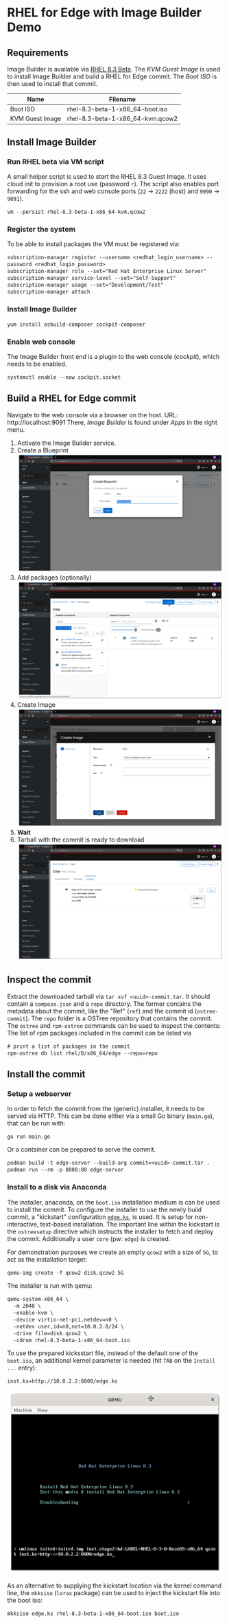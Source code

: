 # RHEL for Edge with Image Builder Demo

## Requirements

Image Builder is available via [RHEL 8.3 Beta](https://access.redhat.com/products/red-hat-enterprise-linux/beta).
The *KVM Guest Image* is used to install Image Builder and build a
RHEL for Edge commit.
The *Boot ISO* is then used to install that commit.

Name            | Filename
----------------|---------------------------------
Boot ISO        | rhel-8.3-beta-1-x86_64-boot.iso
KVM Guest Image | rhel-8.3-beta-1-x86_64-kvm.qcow2


## Install Image Builder

### Run RHEL beta via VM script

A small helper script is used to start the RHEL 8.3 Guest Image. It uses
cloud init to provision a root use (password `r`). The script also enables
port forwarding for the ssh and web console ports (`22` → `2222` (host) and
`9090` → `9091`).

```
vm --persist rhel-8.3-beta-1-x86_64-kvm.qcow2
```

### Register the system

To be able to install packages the VM must be registered via:

```
subscription-manager register --username <redhat_login_username> --password <redhat_login_password>
subscription-manager role --set="Red Hat Enterprise Linux Server"
subscription-manager service-level --set="Self-Support"
subscription-manager usage --set="Development/Test"
subscription-manager attach
```

### Install Image Builder

```
yum install osbuild-composer cockpit-composer
```

### Enable web console
The Image Builder front end is a plugin to the web console (*cockpit*),
which needs to be enabled.
```
systemctl enable --now cockpit.socket
```

## Build a RHEL for Edge commit

Navigate to the web console via a browser on the host. URL: http://localhost:9091
There, *Image Builder* is found under *Apps* in the right menu.

 1. Activate the Image Builder service.
 2. Create a Blueprint ![screenshot](screenshots/blueprint.png)
 3. Add packages (optionally) ![screenshot](screenshots/packages.png)
 4. Create Image ![screenshot](screenshots/create.png)
 5. **Wait**
 6. Tarball with the commit is ready to download ![screenshot](screenshots/download.png)

## Inspect the commit

Extract the downloaded tarball via `tar xvf <uuid>-commit.tar`. It should
contain a `compose.json` and a `repo` directory. The former contains the
metadata about the commit, like the "Ref" (`ref`) and the commit id
(`ostree-commit`). The `repo` folder is a OSTree repository that contains
the commit.
The `ostree` and `rpm-ostree` commands can be used to inspect the contents:
The list of rpm packages included in the commit can be listed via
```
# print a list of packages in the commit
rpm-ostree db list rhel/8/x86_64/edge --repo=repo
```

## Install the commit

### Setup a webserver

In order to fetch the commit from the (generic) installer, it needs to be
served via HTTP. This can be done either via a small Go binary (`main.go`),
that can be run with:

```
go run main.go
```

Or a container can be prepared to serve the commit.

```
podman build -t edge-server --build-arg commit=<uuid>-commit.tar .
podman run --rm -p 8000:80 edge-server
```

### Install to a disk via Anaconda

The installer, anaconda, on the `boot.iso` installation medium is can
be used to install the commit. To configure the installer to use the
newly build commit, a "kickstart" configuration [`edge.ks`](edge.ks),
is used. It is setup for non-interactive, text-based installation.
The important line within the kickstart is the `ostreesetup` directive
which instructs the installer to fetch and deploy the commit.
Additionally a user `core` (pw: `edge`) is created.

For demonstration purposes we create an empty `qcow2` with a size of
`5G`, to act as the installation target:

```
qemu-img create -f qcow2 disk.qcow2 5G
```

The installer is run with qemu:
```
qemu-system-x86_64 \
  -m 2048 \
  -enable-kvm \
  -device virtio-net-pci,netdev=n0 \
  -netdev user,id=n0,net=10.0.2.0/24 \
  -drive file=disk.qcow2 \
  -cdrom rhel-8.3-beta-1-x86_64-boot.iso
```

To use the prepared kicksstart file, instead of the default one of
the `boot.iso`, an additional kernel parameter is needed (hit `TAB`
on the `Install ...` entry):

```
inst.ks=http://10.0.2.2:8000/edge.ks
```

![screenshot](screenshots/install.png)

As an alternative to supplying the kickstart location via the kernel
command line, the `mkksiso` (`lorax` package) can be used to inject
the kickstart file into the boot iso:

```
mkksiso edge.ks rhel-8.3-beta-1-x86_64-boot.iso boot.iso
```
